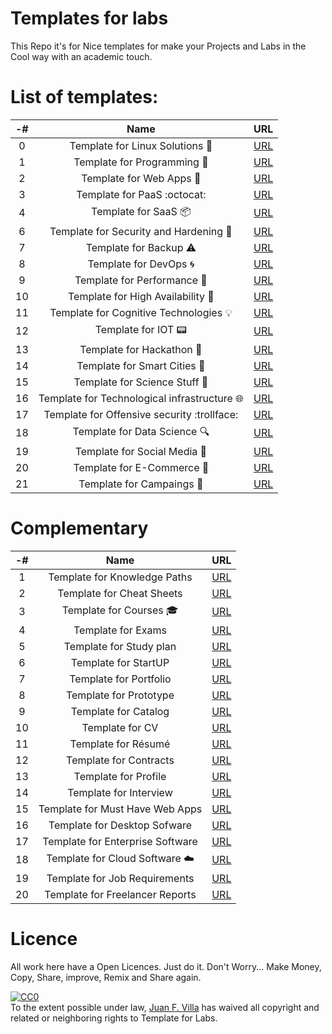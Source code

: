 Templates for labs
==================
This Repo it's for Nice templates for make your Projects and Labs in the Cool way with an academic touch.

List of templates:
=================
-# | Name | URL |
 :--: | :--: | :--: |
 0 | Template for Linux Solutions :penguin: | [URL](https://www.google.com "Google's Homepage") |
 1 | Template for Programming :snake: | [URL](https://www.google.com "Google's Homepage") |
 2 | Template for Web Apps :bookmark: | [URL](https://www.google.com "Google's Homepage") |
 3 | Template for PaaS :octocat: | [URL](https://www.google.com "Google's Homepage") |
 4 | Template for SaaS :package: | [URL](https://www.google.com "Google's Homepage") |
 6 | Template for Security and Hardening :closed_lock_with_key: | [URL](https://www.google.com "Google's Homepage") |
 7 | Template for Backup :warning: | [URL](https://www.google.com "Google's Homepage") |
 8 | Template for DevOps :cyclone: | [URL](https://www.google.com "Google's Homepage") |
 9 | Template for Performance :pill: | [URL](https://www.google.com "Google's Homepage") |
 10 | Template for High Availability :raised_hands:  | [URL](https://www.google.com "Google's Homepage") |
 11 | Template for Cognitive Technologies :bulb: | [URL](https://www.google.com "Google's Homepage") |
 12 | Template for IOT :pager: | [URL](https://www.google.com "Google's Homepage") |
 13 | Template for Hackathon :checkered_flag: | [URL](https://www.google.com "Google's Homepage") |
 14 | Template for Smart Cities :city_sunrise: | [URL](https://www.google.com "Google's Homepage") |
 15 | Template for Science Stuff :microscope: | [URL](https://www.google.com "Google's Homepage") |
 16 | Template for Technological infrastructure :globe_with_meridians: | [URL](https://www.google.com "Google's Homepage") |
 17 | Template for Offensive security :trollface: | [URL](https://www.google.com "Google's Homepage") |
 18 | Template for Data Science :mag: | [URL](https://www.google.com "Google's Homepage") | 
 19 | Template for Social Media :busts_in_silhouette: | [URL](https://www.google.com "Google's Homepage") |
 20 | Template for E-Commerce :money_with_wings: | [URL](https://www.google.com "Google's Homepage") |
 21 | Template for Campaings :non-potable_water: | [URL](https://www.google.com "Google's Homepage") | 

 
 Complementary
 =============
 -# | Name | URL |
 :--: | :--: | :--: |
 1 | Template for Knowledge Paths  | [URL](https://www.google.com "Google's Homepage") |
 2 | Template for Cheat Sheets  | [URL](https://www.google.com "Google's Homepage") |
 3 | Template for Courses :mortar_board:  | [URL](https://www.google.com "Google's Homepage") |
 4 | Template for Exams | [URL](https://www.google.com "Google's Homepage") |
 5 | Template for Study plan | [URL](https://www.google.com "Google's Homepage") |
 6 | Template for StartUP | [URL](https://www.google.com "Google's Homepage") |
 7 | Template for Portfolio | [URL](https://www.google.com "Google's Homepage") |
 8 | Template for Prototype | [URL](https://www.google.com "Google's Homepage") |
 9 | Template for Catalog | [URL](https://www.google.com "Google's Homepage") |
 10 | Template for CV | [URL](https://www.google.com "Google's Homepage") |
 11 | Template for Résumé | [URL](https://www.google.com "Google's Homepage") |
 12 | Template for Contracts | [URL](https://www.google.com "Google's Homepage") |
 13 | Template for Profile | [URL](https://www.google.com "Google's Homepage") | 
 14 | Template for Interview | [URL](https://www.google.com "Google's Homepage") | 
 15 | Template for Must Have Web Apps | [URL](https://www.google.com "Google's Homepage") |
 16 | Template for Desktop Sofware| [URL](https://www.google.com "Google's Homepage") |
 17 | Template for Enterprise Software | [URL](https://www.google.com "Google's Homepage") |
 18 | Template for Cloud Software :cloud: | [URL](https://www.google.com "Google's Homepage") | 
 19 | Template for Job Requirements | [URL](https://www.google.com "Google's Homepage") | 
 20 | Template for Freelancer Reports | [URL](https://www.google.com "Google's Homepage") | 
 
 
Licence
=======
All work here have a Open Licences. Just do it. Don't Worry... Make Money, Copy, Share, improve, Remix and Share again.

<p xmlns:dct="http://purl.org/dc/terms/">
  <a rel="license"
     href="http://creativecommons.org/publicdomain/zero/1.0/">
    <img src="http://i.creativecommons.org/p/zero/1.0/88x31.png" style="border-style: none;" alt="CC0" />
  </a>
  <br />
  To the extent possible under law,
  <a rel="dct:publisher"
     href="https://about.me/juanfvilla">
    <span property="dct:title">Juan F. Villa</span></a>
  has waived all copyright and related or neighboring rights to
  <span property="dct:title">Template for Labs</span>.
</p>
